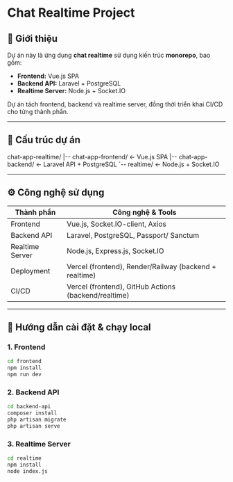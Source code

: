 # Chat Realtime Project

## 🌟 Giới thiệu
Dự án này là ứng dụng **chat realtime** sử dụng kiến trúc **monorepo**, bao gồm:
- **Frontend:** Vue.js SPA
- **Backend API:** Laravel + PostgreSQL
- **Realtime Server:** Node.js + Socket.IO

Dự án tách frontend, backend và realtime server, đồng thời triển khai CI/CD cho từng thành phần.

---

## 🧩 Cấu trúc dự án
chat-app-realtime/
|-- chat-app-frontend/  <- Vue.js SPA
|-- chat-app-backend/   <- Laravel API + PostgreSQL
`-- realtime/           <- Node.js + Socket.IO


---

## ⚙️ Công nghệ sử dụng
| Thành phần       | Công nghệ & Tools                  |
|-----------------|-----------------------------------|
| Frontend        | Vue.js, Socket.IO-client, Axios    |
| Backend API     | Laravel, PostgreSQL, Passport/ Sanctum |
| Realtime Server | Node.js, Express.js, Socket.IO     |
| Deployment      | Vercel (frontend), Render/Railway (backend + realtime) |
| CI/CD           | Vercel (frontend), GitHub Actions (backend/realtime) |

---

## 🚀 Hướng dẫn cài đặt & chạy local

### 1. Frontend
```bash
cd frontend
npm install
npm run dev
```

### 2. Backend API
```bash
cd backend-api
composer install
php artisan migrate
php artisan serve
```

### 3. Realtime Server
```bash
cd realtime
npm install
node index.js
```

